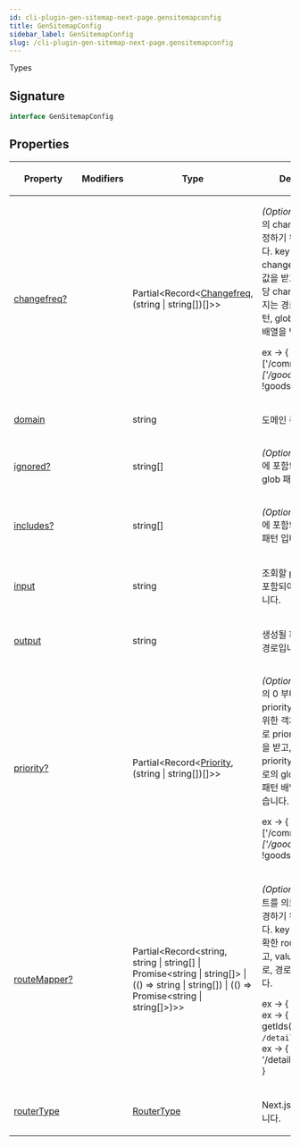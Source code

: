 ```yaml
---
id: cli-plugin-gen-sitemap-next-page.gensitemapconfig
title: GenSitemapConfig
sidebar_label: GenSitemapConfig
slug: /cli-plugin-gen-sitemap-next-page.gensitemapconfig
---
```






 Types

## Signature

```typescript
interface GenSitemapConfig 
```

## Properties

<table><thead><tr><th>

Property


</th><th>

Modifiers


</th><th>

Type


</th><th>

Description


</th></tr></thead>
<tbody><tr><td>

[changefreq?](./cli-plugin-gen-sitemap-next-page.gensitemapconfig.changefreq)


</td><td>


</td><td>

Partial&lt;Record&lt;[Changefreq](./cli-plugin-gen-sitemap-next-page.changefreq), (string \| string[])[]&gt;&gt;


</td><td>

_(Optional)_ sitemap 의 changefreq 를 설정하기 위한 객체입니다. key 로 changefreq 중 특정 값을 받고, value 로 해당 changefreq 를 가지는 경로의 glob 패턴, glob 패턴 배열의 배열을 받습니다.

ex -&gt; \{ 'daily': ['/comment/*', ['/goods/*', !goods/review ]] \}


</td></tr>
<tr><td>

[domain](./cli-plugin-gen-sitemap-next-page.gensitemapconfig.domain)


</td><td>


</td><td>

string


</td><td>

도메인 주소입니다.


</td></tr>
<tr><td>

[ignored?](./cli-plugin-gen-sitemap-next-page.gensitemapconfig.ignored)


</td><td>


</td><td>

string[]


</td><td>

_(Optional)_ sitemap 에 포함되지 않는 파일 glob 패턴 입니다.


</td></tr>
<tr><td>

[includes?](./cli-plugin-gen-sitemap-next-page.gensitemapconfig.includes)


</td><td>


</td><td>

string[]


</td><td>

_(Optional)_ sitemap 에 포함되는 파일 glob 패턴 입니다.


</td></tr>
<tr><td>

[input](./cli-plugin-gen-sitemap-next-page.gensitemapconfig.input)


</td><td>


</td><td>

string


</td><td>

조회할 page 파일들이 포함되어있는 폴더 입니다.


</td></tr>
<tr><td>

[output](./cli-plugin-gen-sitemap-next-page.gensitemapconfig.output)


</td><td>


</td><td>

string


</td><td>

생성될 파일이 위치할 경로입니다.


</td></tr>
<tr><td>

[priority?](./cli-plugin-gen-sitemap-next-page.gensitemapconfig.priority)


</td><td>


</td><td>

Partial&lt;Record&lt;[Priority](./cli-plugin-gen-sitemap-next-page.priority), (string \| string[])[]&gt;&gt;


</td><td>

_(Optional)_ sitemap 의 0 부터 1 까지의 priority 를 설정하기 위한 객체입니다. key 로 priority 중 특정 값을 받고, value 로 해당 priority 를 가지는 경로의 glob 패턴, glob 패턴 배열의 배열을 받습니다.

ex -&gt; \{ 1: ['/comment/*', ['/goods/*', !goods/review ]] \}


</td></tr>
<tr><td>

[routeMapper?](./cli-plugin-gen-sitemap-next-page.gensitemapconfig.routemapper)


</td><td>


</td><td>

Partial&lt;Record&lt;string, string \| string[] \| Promise&lt;string \| string[]&gt; \| (() =&gt; string \| string[]) \| (() =&gt; Promise&lt;string \| string[]&gt;)&gt;&gt;


</td><td>

_(Optional)_ 특정 라우트를 의도한 경로로 변경하기 위한 객체입니다. key 로 파일상의 정확한 route 경로를 받고, value 로 변경될 경로, 경로 배열을 받습니다.

ex -&gt; \{ '/': '/home' \} ex -&gt; \{ '/detail/[id]' : getIds().map(id =&gt; `/detail/${id\}`) } ex -&gt; \{ '/detail/[id]' : '/detail/sitemap.xml' \}


</td></tr>
<tr><td>

[routerType](./cli-plugin-gen-sitemap-next-page.gensitemapconfig.routertype)


</td><td>


</td><td>

[RouterType](./cli-plugin-gen-sitemap-next-page.routertype)


</td><td>

Next.js 라우터 타입입니다.


</td></tr>
</tbody></table>
